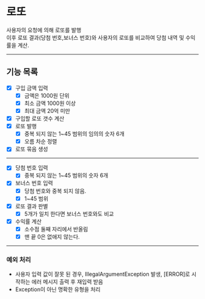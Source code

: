 # 로또

사용자의 요청에 의해 로또를 발행<br>
이후 로또 결과(당첨 번호,보너스 번호)와 사용자의 로또를 비교하여 당첨 내역 및 수익률을 계산.
<hr>

## 기능 목록

- [x] 구입 금액 입력
    - [x] 금액은 1000원 단위
    - [x] 최소 금액 1000원 이상
    - [x] 최대 금액 20억 미만
- [x] 구입할 로또 갯수 계산
- [x] 로또 발행
    - [x] 중복 되지 않는 1~45 범위의 임의의 숫자 6개
    - [x] 오름 차순 정렬
- [x] 로또 묶음 생성

<hr>

- [x] 당첨 번호 입력
    - [x] 중복 되지 않는 1~45 범위의 숫자 6개
- [x] 보너스 번호 입력
    - [x] 당첨 번호와 중복 되지 않음.
    - [x] 1~45 범위
- [x] 로또 결과 판별
    - [x] 5개가 일치 한다면 보너스 번호와도 비교
- [x] 수익률 계산
    - [x] 소수점 둘째 자리에서 반올림
    - [x] 맨 끝 0은 없애지 않는다.

<hr>

### 예외 처리

- 사용자 입력 값이 잘못 된 경우, IllegalArgumentException 발생, [ERROR]로 시작하는 에러 메시지 출력 후 재입력 받음
- Exception이 아닌 명확한 유형을 처리
